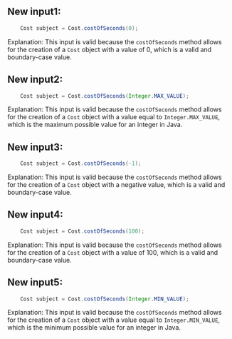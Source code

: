 ## New input1:
```java
    Cost subject = Cost.costOfSeconds(0);
```
Explanation: This input is valid because the `costOfSeconds` method allows for the creation of a `Cost` object with a value of 0, which is a valid and boundary-case value.

## New input2:
```java
    Cost subject = Cost.costOfSeconds(Integer.MAX_VALUE);
```
Explanation: This input is valid because the `costOfSeconds` method allows for the creation of a `Cost` object with a value equal to `Integer.MAX_VALUE`, which is the maximum possible value for an integer in Java.

## New input3:
```java
    Cost subject = Cost.costOfSeconds(-1);
```
Explanation: This input is valid because the `costOfSeconds` method allows for the creation of a `Cost` object with a negative value, which is a valid and boundary-case value.

## New input4:
```java
    Cost subject = Cost.costOfSeconds(100);
```
Explanation: This input is valid because the `costOfSeconds` method allows for the creation of a `Cost` object with a value of 100, which is a valid and boundary-case value.

## New input5:
```java
    Cost subject = Cost.costOfSeconds(Integer.MIN_VALUE);
```
Explanation: This input is valid because the `costOfSeconds` method allows for the creation of a `Cost` object with a value equal to `Integer.MIN_VALUE`, which is the minimum possible value for an integer in Java.
